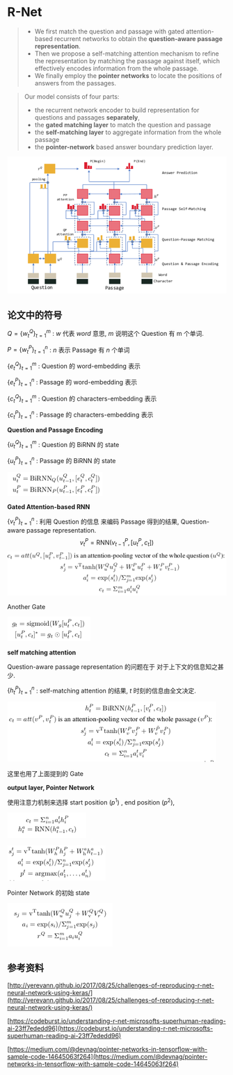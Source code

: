 # R-Net

> * We first match the question and passage with gated attention-based recurrent networks to obtain the **question-aware passage representation**. 
> * Then we propose a self-matching attention mechanism to refine the representation by matching the passage against itself, which effectively encodes information from the whole passage. 
> * We finally employ the **pointer networks** to locate the positions of answers from the passages.



>  Our model consists of four parts: 
>
>  * the recurrent network encoder to build representation for questions and passages **separately**,
>  * the **gated matching layer** to match the question and passage
>  * the **self-matching layer** to aggregate information from the whole passage
>  * the **pointer-network** based answer boundary prediction layer. 



![](../imgs/r-net-arch.png)





## 论文中的符号

$Q = \{w_t^Q \}^m_{t=1}$ : $w$ 代表 $word$ 意思, $m$ 说明这个 Question 有 m 个单词.

$P = \{w_t^P \}^n_{t=1}$ : $n$ 表示 Passage 有 $n$ 个单词

$\{e_t^Q\}_{t=1}^m$ :  Question 的 word-embedding 表示

$\{e_t^P\}_{t=1}^n$ :  Passage 的 word-embedding 表示

$\{c_t^Q\}_{t=1}^m$ :  Question 的 characters-embedding 表示

$\{c_t^P\}_{t=1}^n$ :  Passage 的 characters-embedding 表示



**Question and Passage Encoding**

$\{u_t^Q\}_{t=1}^m$ : Question 的 BiRNN 的 state

$\{u_t^P\}_{t=1}^n$ : Passage 的 BiRNN 的 state

![](../imgs/r-net-1.png)



**Gated Attention-based RNN**

$\{v_t^P\}_{t=1}^n$ : 利用 Question 的信息 来编码 Passage 得到的结果, Question-aware passage representation.
$$
v_t^P = \text{RNN}(v_{t-1}^P, [u_t^P, c_t])
$$
![](../imgs/r-net-2.png)

Another Gate

![](../imgs/r-net-3.png)



**self matching attention**

Question-aware passage representation 的问题在于 对于上下文的信息知之甚少. 

$\{h_t^P\}_{t=1}^n$ :  self-matching attention 的结果, $t$ 时刻的信息由全文决定.

![](../imgs/r-net-4.png)

这里也用了上面提到的 Gate



**output layer, Pointer Network**

使用注意力机制来选择 start position ($p^1$) , end position ($p^2$), 

![](../imgs/r-net-6.png)

![](../imgs/r-net-5.png)

Pointer Network 的初始 state

![](../imgs/r-net-7.png)



## 参考资料

[http://yerevann.github.io/2017/08/25/challenges-of-reproducing-r-net-neural-network-using-keras/](http://yerevann.github.io/2017/08/25/challenges-of-reproducing-r-net-neural-network-using-keras/)

[https://codeburst.io/understanding-r-net-microsofts-superhuman-reading-ai-23ff7ededd96](https://codeburst.io/understanding-r-net-microsofts-superhuman-reading-ai-23ff7ededd96)

[https://medium.com/@devnag/pointer-networks-in-tensorflow-with-sample-code-14645063f264](https://medium.com/@devnag/pointer-networks-in-tensorflow-with-sample-code-14645063f264)
